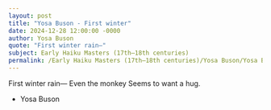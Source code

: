 ```yaml
---
layout: post
title: "Yosa Buson - First winter"
date: 2024-12-28 12:00:00 -0000
author: Yosa Buson
quote: "First winter rain—"
subject: Early Haiku Masters (17th–18th centuries)
permalink: /Early Haiku Masters (17th–18th centuries)/Yosa Buson/Yosa Buson - First winter
---
```


First winter rain—
Even the monkey
Seems to want a hug.

- Yosa Buson
